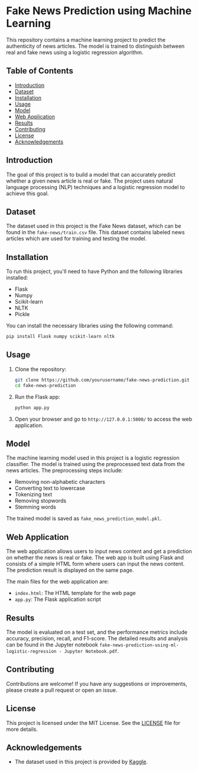 # Fake News Prediction using Machine Learning

This repository contains a machine learning project to predict the authenticity of news articles. The model is trained to distinguish between real and fake news using a logistic regression algorithm.

## Table of Contents

- [Introduction](#introduction)
- [Dataset](#dataset)
- [Installation](#installation)
- [Usage](#usage)
- [Model](#model)
- [Web Application](#web-application)
- [Results](#results)
- [Contributing](#contributing)
- [License](#license)
- [Acknowledgements](#acknowledgements)

## Introduction

The goal of this project is to build a model that can accurately predict whether a given news article is real or fake. The project uses natural language processing (NLP) techniques and a logistic regression model to achieve this goal.

## Dataset

The dataset used in this project is the Fake News dataset, which can be found in the `fake-news/train.csv` file. This dataset contains labeled news articles which are used for training and testing the model.

## Installation

To run this project, you'll need to have Python and the following libraries installed:

- Flask
- Numpy
- Scikit-learn
- NLTK
- Pickle

You can install the necessary libraries using the following command:

```bash
pip install Flask numpy scikit-learn nltk
```

## Usage

1. Clone the repository:
    ```bash
    git clone https://github.com/yourusername/fake-news-prediction.git
    cd fake-news-prediction
    ```

2. Run the Flask app:
    ```bash
    python app.py
    ```

3. Open your browser and go to `http://127.0.0.1:5000/` to access the web application.

## Model

The machine learning model used in this project is a logistic regression classifier. The model is trained using the preprocessed text data from the news articles. The preprocessing steps include:

- Removing non-alphabetic characters
- Converting text to lowercase
- Tokenizing text
- Removing stopwords
- Stemming words

The trained model is saved as `fake_news_prediction_model.pkl`.

## Web Application

The web application allows users to input news content and get a prediction on whether the news is real or fake. The web app is built using Flask and consists of a simple HTML form where users can input the news content. The prediction result is displayed on the same page.

The main files for the web application are:
- `index.html`: The HTML template for the web page
- `app.py`: The Flask application script

## Results

The model is evaluated on a test set, and the performance metrics include accuracy, precision, recall, and F1-score. The detailed results and analysis can be found in the Jupyter notebook `fake-news-prediction-using-ml-logistic-regression - Jupyter Notebook.pdf`.

## Contributing

Contributions are welcome! If you have any suggestions or improvements, please create a pull request or open an issue.

## License

This project is licensed under the MIT License. See the [LICENSE](LICENSE) file for more details.

## Acknowledgements

- The dataset used in this project is provided by [Kaggle](https://www.kaggle.com/).
